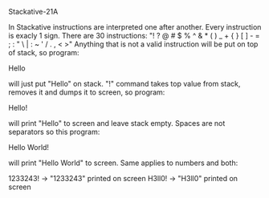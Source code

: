 Stackative-21A

In Stackative instructions are interpreted one after another. Every instruction is exacly 1 sign. There are 30 instructions:
"! ? @ # $ % ^ & * ( ) _ + { } [ ] - = ; : " \ | : ~ ' / . , < >"
Anything that is not a valid instruction will be put on top of stack, so program:

Hello

will just put "Hello" on stack. "!" command takes top value from stack, removes it and dumps it to screen, so program:

Hello!

will print "Hello" to screen and leave stack empty. Spaces are not separators so this program:

Hello World!

will print "Hello World" to screen. Same applies to numbers and both:

1233243!    -> "1233243" printed on screen
H3ll0!      -> "H3ll0" printed on screen
